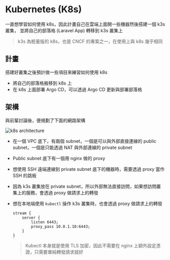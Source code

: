 # Kubernetes (K8s)

一直想學習如何使用 k8s，因此計畫自己在雲端上面開一些機器然後搭建一個 k3s 叢集，
並將自己的部落格 (Laravel App) 轉移到 k3s 叢集上

> k3s 為輕量版的 k8s，也是 CNCF 的專案之一，在使用上與 k8s 幾乎相同

## 計畫

搭建好叢集之後預計做一些項目來練習如何使用 k8s

- 將自己的部落格搬移到 k8s 上
- 在 k8s 上面部署 Argo CD，可以透過 Argo CD 更新與部署部落格

## 架構

與前輩討論後，便規劃了下面的網路架構

![k8s architecture](https://allen-files.s3.ap-northeast-1.amazonaws.com/images/k8s/k8s-architecture.jpg)

- 在一個 VPC 底下，有兩個 subnet，一個是可以與外部直接連線的 public subnet，一個是只能透過 NAT 與外部連線的 private subnet
- Public subnet 底下有一個用 nginx 做的 proxy
- 想使用 SSH 遠端連線到 private subnet 底下的機器時，需要透過 proxy 當作 SSH 的跳板
- 因為 k3s 叢集放在 private subnet，所以外部無法直接訪問，如果想訪問叢集上的服務，會透過 proxy 做請求上的轉發
- 想在本地端使用 `kubectl` 操作 k3s 叢集時，也會透過 proxy 做請求上的轉發

  ```nginx
  stream {
      server {
          listen 6443;
          proxy_pass 10.0.1.10:6443;
      }
  }
  ```

  > Kubectl 本身就是使用 TLS 加密，因此不需要在 nginx 上額外設定憑證，只需要單純轉發請求就好
